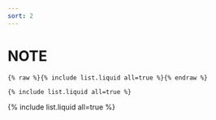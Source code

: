 ```yaml
---
sort: 2
---
```


# NOTE

```
{% raw %}{% include list.liquid all=true %}{% endraw %}

{% include list.liquid all=true %}
```

{% include list.liquid all=true %}
